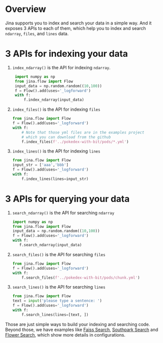 # Overview
Jina supports you to index and search your data in a simple way. And it exposes 3 APIs to each of them, which help you to index and search `ndarray`, `files`, and `lines` data.

# 3 APIs for indexing your data
<p>

1. `index_ndarray()` is the API for indexing `ndarray`.

   ```python
    import numpy as np
    from jina.flow import Flow
    input_data = np.random.random((10,100))
    f = Flow().add(uses='_logforward')
    with f:
        f.index_ndarray(input_data)
    ```

2. `index_files()` is the API for indexing `files`

    ```python
    from jina.flow import Flow
    f = Flow().add(uses='_logforward')
    with f:
        # Note that those yml files are in the examples project
        # which you can download from the github
        f.index_files(f'../pokedex-with-bit/pods/*.yml')
    ```
3. `index_lines()` is the API for indexing `lines`
    ```python
    from jina.flow import Flow
    input_str = ['aaa','bbb']
    f = Flow().add(uses='_logforward')
    with f:
        f.index_lines(lines=input_str)
    ```

# 3 APIs for querying your data
<p>

1. `search_ndarray()` is the API for searching `ndarray`

    ```python
    import numpy as np
    from jina.flow import Flow
    input_data = np.random.random((10,100))
    f = Flow().add(uses='_logforward')
    with f:
       f.search_ndarray(input_data)
    ```

2. `search_files()` is the API for searching `files`
    ```python
    from jina.flow import Flow
    f = Flow().add(uses='_logforward')
    with f:
        f.search_files(f'../pokedex-with-bit/pods/chunk.yml')
    ```
3. `search_lines()` is the API for searching `lines`
    ```python
    from jina.flow import Flow
    text = input('please type a sentence: ')
    f = Flow().add(uses='_logforward')
    with f:   
        f.search_lines(lines=[text, ])
    ```

Those are just simple ways to build your indexing and searching code. Beyond those, we have examples like [Faiss Search](https://github.com/jina-ai/examples/tree/master/faiss-search), [Southpark Search](https://github.com/jina-ai/examples/tree/master/southpark-search) and [Flower Search](https://github.com/jina-ai/examples/tree/master/flower-search), which show more details in configurations.